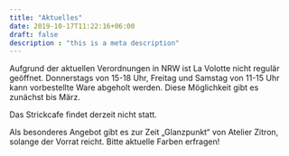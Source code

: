 ```yaml
---
title: "Aktuelles"
date: 2019-10-17T11:22:16+06:00
draft: false
description : "this is a meta description"
---
```


 

Aufgrund der aktuellen Verordnungen in NRW ist La Volotte nicht regulär geöffnet. 
Donnerstags von 15-18 Uhr, Freitag und Samstag von 11-15 Uhr kann vorbestellte Ware abgeholt werden. Diese Möglichkeit gibt es zunächst bis März.

Das Strickcafe findet derzeit nicht statt.

Als besonderes Angebot gibt es zur Zeit „Glanzpunkt“ von Atelier Zitron, solange der Vorrat reicht. Bitte aktuelle Farben erfragen! 
